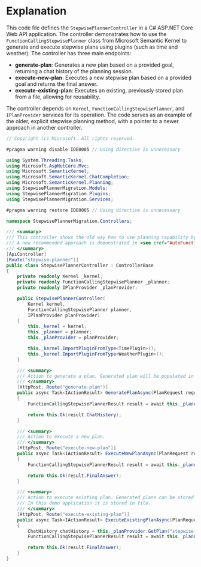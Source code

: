 # Explanation

This code file defines the `StepwisePlannerController` in a C# ASP.NET Core Web API application. The controller demonstrates how to use the `FunctionCallingStepwisePlanner` class from Microsoft Semantic Kernel to generate and execute stepwise plans using plugins (such as time and weather). The controller has three main endpoints:
- **generate-plan**: Generates a new plan based on a provided goal, returning a chat history of the planning session.
- **execute-new-plan**: Executes a new stepwise plan based on a provided goal and returns the final answer.
- **execute-existing-plan**: Executes an existing, previously stored plan from a file, allowing for reusability.

The controller depends on `Kernel`, `FunctionCallingStepwisePlanner`, and `IPlanProvider` services for its operation. The code serves as an example of the older, explicit stepwise planning method, with a pointer to a newer approach in another controller.

```csharp
// Copyright (c) Microsoft. All rights reserved.

#pragma warning disable IDE0005 // Using directive is unnecessary

using System.Threading.Tasks;
using Microsoft.AspNetCore.Mvc;
using Microsoft.SemanticKernel;
using Microsoft.SemanticKernel.ChatCompletion;
using Microsoft.SemanticKernel.Planning;
using StepwisePlannerMigration.Models;
using StepwisePlannerMigration.Plugins;
using StepwisePlannerMigration.Services;

#pragma warning restore IDE0005 // Using directive is unnecessary

namespace StepwisePlannerMigration.Controllers;

/// <summary>
/// This controller shows the old way how to use planning capability by using <see cref="FunctionCallingStepwisePlanner"/>.
/// A new recommended approach is demonstrated in <see cref="AutoFunctionCallingController"/>.
/// </summary>
[ApiController]
[Route("stepwise-planner")]
public class StepwisePlannerController : ControllerBase
{
    private readonly Kernel _kernel;
    private readonly FunctionCallingStepwisePlanner _planner;
    private readonly IPlanProvider _planProvider;

    public StepwisePlannerController(
        Kernel kernel,
        FunctionCallingStepwisePlanner planner,
        IPlanProvider planProvider)
    {
        this._kernel = kernel;
        this._planner = planner;
        this._planProvider = planProvider;

        this._kernel.ImportPluginFromType<TimePlugin>();
        this._kernel.ImportPluginFromType<WeatherPlugin>();
    }

    /// <summary>
    /// Action to generate a plan. Generated plan will be populated in <see cref="ChatHistory"/> object.
    /// </summary>
    [HttpPost, Route("generate-plan")]
    public async Task<IActionResult> GeneratePlanAsync(PlanRequest request)
    {
        FunctionCallingStepwisePlannerResult result = await this._planner.ExecuteAsync(this._kernel, request.Goal);

        return this.Ok(result.ChatHistory);
    }

    /// <summary>
    /// Action to execute a new plan.
    /// </summary>
    [HttpPost, Route("execute-new-plan")]
    public async Task<IActionResult> ExecuteNewPlanAsync(PlanRequest request)
    {
        FunctionCallingStepwisePlannerResult result = await this._planner.ExecuteAsync(this._kernel, request.Goal);

        return this.Ok(result.FinalAnswer);
    }

    /// <summary>
    /// Action to execute existing plan. Generated plans can be stored in permanent storage for reusability.
    /// In this demo application it is stored in file.
    /// </summary>
    [HttpPost, Route("execute-existing-plan")]
    public async Task<IActionResult> ExecuteExistingPlanAsync(PlanRequest request)
    {
        ChatHistory chatHistory = this._planProvider.GetPlan("stepwise-plan.json");
        FunctionCallingStepwisePlannerResult result = await this._planner.ExecuteAsync(this._kernel, request.Goal, chatHistory);

        return this.Ok(result.FinalAnswer);
    }
}
```